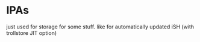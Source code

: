 # IPAs
just used for storage for some stuff. like for automatically updated iSH (with trollstore JIT option)
